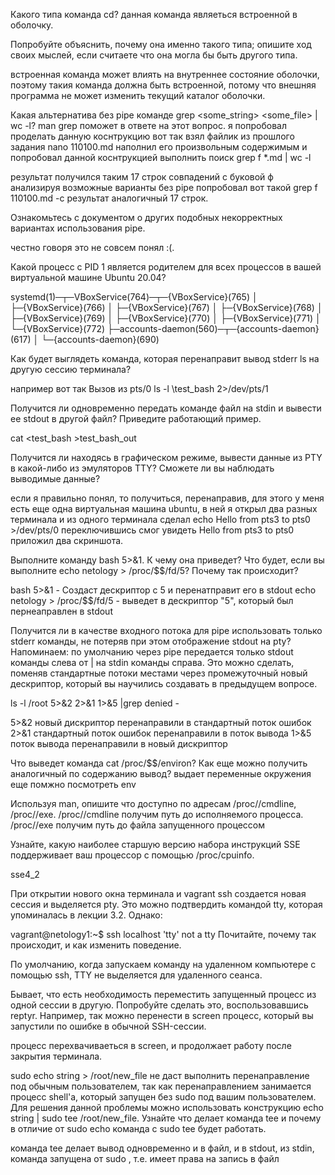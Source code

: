 Какого типа команда cd? данная команда являеться встроенной в оболочку.

Попробуйте объяснить, почему она именно такого типа; опишите ход своих мыслей, если считаете что она могла бы быть другого типа.

встроенная команда может влиять на внутреннее состояние оболочки, поэтому такия команда должна быть встроенной, 
потому что внешняя программа не может изменить текущий каталог оболочки.

Какая альтернатива без pipe команде grep <some_string> <some_file> | wc -l? man grep поможет в ответе на этот вопрос. 
я попробовал проделать данную коснтрукцию вот так 
взял файлик из прошлого задания nano 110100.md  наполнил его произвольным содержимым и попробовал данной коснтрукцией выполнить поиск
 grep f *.md | wc -l
 
 результат получился таким 
 17 строк совпадений с буковой ф
 анализируя возможные варианты без pipe 
 попробовал вот такой
 grep f 110100.md  -c
 результат аналогичный
 17 строк.
 
Ознакомьтесь с документом о других подобных некорректных вариантах использования pipe.

честно говоря это не совсем понял :(.

Какой процесс с PID 1 является родителем для всех процессов в вашей виртуальной машине Ubuntu 20.04?

systemd(1)─┬─VBoxService(764)─┬─{VBoxService}(765)
           │                  ├─{VBoxService}(766)
           │                  ├─{VBoxService}(767)
           │                  ├─{VBoxService}(768)
           │                  ├─{VBoxService}(769)
           │                  ├─{VBoxService}(770)
           │                  ├─{VBoxService}(771)
           │                  └─{VBoxService}(772)
           ├─accounts-daemon(560)─┬─{accounts-daemon}(617)
           │                      └─{accounts-daemon}(690)

Как будет выглядеть команда, которая перенаправит вывод stderr ls на другую сессию терминала?

например вот так
Вызов из pts/0
ls -l \test_bash 2>/dev/pts/1

Получится ли одновременно передать команде файл на stdin и вывести ее stdout в другой файл? Приведите работающий пример.

cat <test_bash >test_bash_out

Получится ли находясь в графическом режиме, вывести данные из PTY в какой-либо из эмуляторов TTY? Сможете ли вы наблюдать выводимые данные?

если я правильно понял, то получиться, перенаправив, для этого у меня есть еще одна виртуальная машина ubuntu, в ней я открыл два разных терминала и из одного
терминала сделал
echo Hello from pts3 to pts0 >/dev/pts/0
переключившись смог увидеть
Hello from pts3 to pts0
приложил два скриншота.

Выполните команду bash 5>&1. К чему она приведет? Что будет, если вы выполните echo netology > /proc/$$/fd/5? Почему так происходит?

bash 5>&1 - Создаст дескриптор с 5 и перенатправит его в stdout
echo netology > /proc/$$/fd/5 - выведет в дескриптор "5", который был пернеаправлен в stdout

Получится ли в качестве входного потока для pipe использовать только stderr команды, не потеряв при этом отображение stdout на pty? 
Напоминаем: по умолчанию через pipe передается только stdout команды слева от | на stdin команды справа. Это можно сделать, 
поменяв стандартные потоки местами через промежуточный новый дескриптор, который вы научились создавать в предыдущем вопросе.

ls -l /root 5>&2 2>&1 1>&5 |grep denied -

5>&2 новый дискриптор перенаправили в стандартный поток ошибок
2>&1 стандартный поток ошибок перенаправили в поток вывода
1>&5 поток вывода перенаправили в новый дискриптор

Что выведет команда cat /proc/$$/environ? Как еще можно получить аналогичный по содержанию вывод?
выдает переменные окружения
еще помжно посмотреть env

Используя man, опишите что доступно по адресам /proc/<PID>/cmdline, /proc/<PID>/exe.
 /proc/<PID>/cmdline получим путь до исполняемого процесса.
 /proc/<PID>/exe получим путь до файла запущенного процессом
  
 Узнайте, какую наиболее старшую версию набора инструкций SSE поддерживает ваш процессор с помощью /proc/cpuinfo.
  
  sse4_2

  
При открытии нового окна терминала и vagrant ssh создается новая сессия и выделяется pty. Это можно подтвердить командой tty, которая упоминалась в лекции 3.2. Однако:

vagrant@netology1:~$ ssh localhost 'tty'
not a tty
Почитайте, почему так происходит, и как изменить поведение.
  
По умолчанию, когда запускаем команду на удаленном компьютере с помощью ssh, 
TTY не выделяется для удаленного сеанса. 

 Бывает, что есть необходимость переместить запущенный процесс из одной сессии в другую. Попробуйте сделать это, воспользовавшись reptyr.
  Например, так можно перенести в screen процесс, который вы запустили по ошибке в обычной SSH-сессии.

  процесс перехвачиваеться в screen, и продолжает работу после закрытия терминала. 
  
  sudo echo string > /root/new_file не даст выполнить перенаправление под обычным пользователем, 
  так как перенаправлением занимается процесс shell'а, который запущен без sudo под вашим пользователем. 
  Для решения данной проблемы можно использовать конструкцию echo string | sudo tee /root/new_file. 
  Узнайте что делает команда tee и почему в отличие от sudo echo команда с sudo tee будет работать.
  
  команда tee делает вывод одновременно и в файл, и в stdout, из stdin, команда запущена от sudo , т.е. имеет права на запись в файл
  


